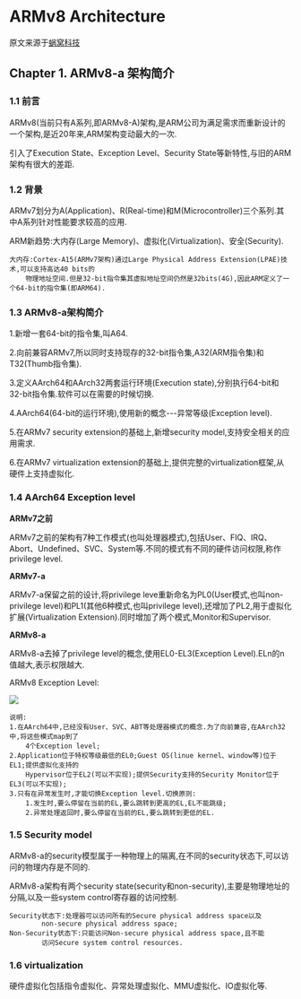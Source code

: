 # ARMv8 Architecture

原文来源于[蜗窝科技](http://www.wowotech.net/sort/armv8a_arch)

## Chapter 1. ARMv8-a 架构简介

### 1.1 前言

ARMv8(当前只有A系列,即ARMv8-A)架构,是ARM公司为满足需求而重新设计的一个架构,是近20年来,ARM架构变动最大的一次.

引入了Execution State、Exception Level、Security State等新特性,与旧的ARM架构有很大的差距.

### 1.2 背景

ARMv7划分为A(Application)、R(Real-time)和M(Microcontroller)三个系列.其中A系列针对性能要求较高的应用.

ARM新趋势:大内存(Large Memory)、虚拟化(Virtualization)、安全(Security).

	大内存:Cortex-A15(ARMv7架构)通过Large Physical Address Extension(LPAE)技术,可以支持高达40 bits的
		物理地址空间.但是32-bit指令集其虚拟地址空间仍然是32bits(4G),因此ARM定义了一个64-bit的指令集(即ARM64).

### 1.3 ARMv8-a架构简介

1.新增一套64-bit的指令集,叫A64.

2.向前兼容ARMv7,所以同时支持现存的32-bit指令集,A32(ARM指令集)和T32(Thumb指令集).

3.定义AArch64和AArch32两套运行环境(Execution state),分别执行64-bit和32-bit指令集.软件可以在需要的时候切换.

4.AArch64(64-bit的运行环境),使用新的概念---异常等级(Exception level).

5.在ARMv7 security extension的基础上,新增security model,支持安全相关的应用需求.

6.在ARMv7 virtualization extension的基础上,提供完整的virtualization框架,从硬件上支持虚拟化.

### 1.4 AArch64 Exception level

**ARMv7之前**

ARMv7之前的架构有7种工作模式(也叫处理器模式),包括User、FIQ、IRQ、Abort、Undefined、SVC、System等.不同的模式有不同的硬件访问权限,称作privilege level.

**ARMv7-a**

ARMv7-a保留之前的设计,将privilege leve重新命名为PL0(User模式,也叫non-privilege level)和PL1(其他6种模式,也叫privilege level),还增加了PL2,用于虚拟化扩展(Virtualization Extension).同时增加了两个模式,Monitor和Supervisor.

**ARMv8-a**

ARMv8-a去掉了privilege level的概念,使用EL0-EL3(Exception Level).ELn的n值越大,表示权限越大.

ARMv8 Exception Level:

![](https://i.imgur.com/GUSAoVf.png)

	说明:
	1.在AArch64中,已经没有User、SVC、ABT等处理器模式的概念.为了向前兼容,在AArch32中,将这些模式map到了
		4个Exception level;
	2.Application位于特权等级最低的EL0;Guest OS(linue kernel、window等)位于EL1;提供虚拟化支持的
		Hypervisor位于EL2(可以不实现);提供Security支持的Security Monitor位于EL3(可以不实现);
	3.只有在异常发生时,才能切换Exception level.切换原则:
		1.发生时,要么停留在当前的EL,要么跳转到更高的EL,EL不能跳级;
		2.异常处理返回时,要么停留在当前的EL,要么跳转到更低的EL.

### 1.5 Security model

ARMv8-a的security模型属于一种物理上的隔离,在不同的security状态下,可以访问的物理内存是不同的.

ARMv8-a架构有两个security state(security和non-security),主要是物理地址的分隔,以及一些system control寄存器的访问控制.

	Security状态下:处理器可以访问所有的Secure physical address space以及
			non-secure physical address space;
	Non-Security状态下:只能访问Non-secure physical address space,且不能
			访问Secure system control resources.

### 1.6 virtualization
	
硬件虚拟化包括指令虚拟化、异常处理虚拟化、MMU虚拟化、IO虚拟化等.
	





